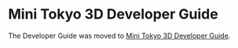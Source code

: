 # Mini Tokyo 3D Developer Guide

The Developer Guide was moved to [Mini Tokyo 3D Developer Guide](https://minitokyo3d.com/docs/master/developer-guide/).
